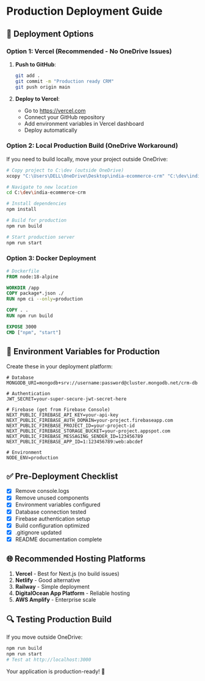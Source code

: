 # Production Deployment Guide

## 🚀 Deployment Options

### Option 1: Vercel (Recommended - No OneDrive Issues)
1. **Push to GitHub**:
   ```bash
   git add .
   git commit -m "Production ready CRM"
   git push origin main
   ```

2. **Deploy to Vercel**:
   - Go to https://vercel.com
   - Connect your GitHub repository
   - Add environment variables in Vercel dashboard
   - Deploy automatically

### Option 2: Local Production Build (OneDrive Workaround)
If you need to build locally, move your project outside OneDrive:

```bash
# Copy project to C:\dev (outside OneDrive)
xcopy "C:\Users\DELL\OneDrive\Desktop\india-ecommerce-crm" "C:\dev\india-ecommerce-crm" /E /I /Y

# Navigate to new location
cd C:\dev\india-ecommerce-crm

# Install dependencies
npm install

# Build for production
npm run build

# Start production server
npm run start
```

### Option 3: Docker Deployment
```dockerfile
# Dockerfile
FROM node:18-alpine

WORKDIR /app
COPY package*.json ./
RUN npm ci --only=production

COPY . .
RUN npm run build

EXPOSE 3000
CMD ["npm", "start"]
```

## 🔧 Environment Variables for Production

Create these in your deployment platform:

```env
# Database
MONGODB_URI=mongodb+srv://username:password@cluster.mongodb.net/crm-db

# Authentication
JWT_SECRET=your-super-secure-jwt-secret-here

# Firebase (get from Firebase Console)
NEXT_PUBLIC_FIREBASE_API_KEY=your-api-key
NEXT_PUBLIC_FIREBASE_AUTH_DOMAIN=your-project.firebaseapp.com
NEXT_PUBLIC_FIREBASE_PROJECT_ID=your-project-id
NEXT_PUBLIC_FIREBASE_STORAGE_BUCKET=your-project.appspot.com
NEXT_PUBLIC_FIREBASE_MESSAGING_SENDER_ID=123456789
NEXT_PUBLIC_FIREBASE_APP_ID=1:123456789:web:abcdef

# Environment
NODE_ENV=production
```

## ✅ Pre-Deployment Checklist

- [x] Remove console.logs
- [x] Remove unused components
- [x] Environment variables configured
- [x] Database connection tested
- [x] Firebase authentication setup
- [x] Build configuration optimized
- [x] .gitignore updated
- [x] README documentation complete

## 🌐 Recommended Hosting Platforms

1. **Vercel** - Best for Next.js (no build issues)
2. **Netlify** - Good alternative
3. **Railway** - Simple deployment
4. **DigitalOcean App Platform** - Reliable hosting
5. **AWS Amplify** - Enterprise scale

## 🔍 Testing Production Build

If you move outside OneDrive:
```bash
npm run build
npm run start
# Test at http://localhost:3000
```

Your application is production-ready! 🎉
